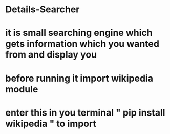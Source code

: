 # Details-Searcher
# it is small searching engine which gets information which you wanted from and display you 
# before running it import wikipedia module 
# enter this in you terminal " pip install wikipedia " to import
